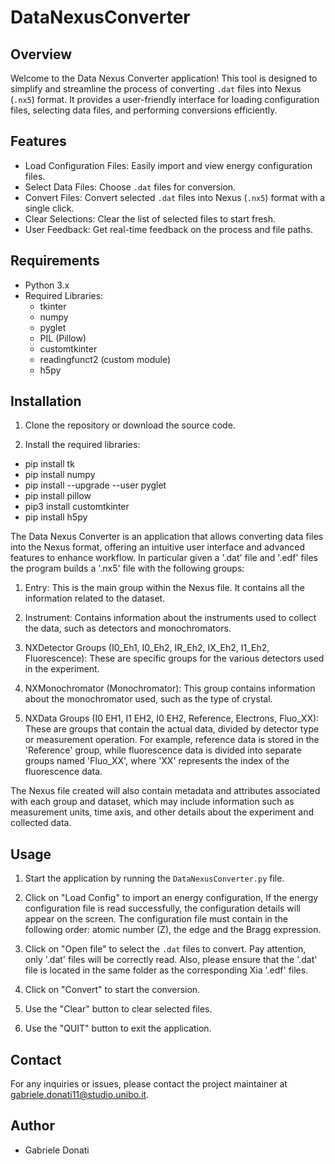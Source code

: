 DataNexusConverter 
================================

Overview
--------
Welcome to the Data Nexus Converter application! This tool is designed to simplify and streamline the process of converting `.dat` files into Nexus (`.nx5`) format. It provides a user-friendly interface for loading configuration files, selecting data files, and performing conversions efficiently.

Features
--------
- Load Configuration Files: Easily import and view energy configuration files.
- Select Data Files: Choose `.dat` files for conversion.
- Convert Files: Convert selected `.dat` files into Nexus (`.nx5`) format with a single click.
- Clear Selections: Clear the list of selected files to start fresh.
- User Feedback: Get real-time feedback on the process and file paths.

Requirements
------------
- Python 3.x
- Required Libraries:
  - tkinter
  - numpy
  - pyglet
  - PIL (Pillow)
  - customtkinter
  - readingfunct2 (custom module)
  - h5py

Installation
------------
1. Clone the repository or download the source code.

2. Install the required libraries:

 - pip install tk
 - pip install numpy
 - pip install --upgrade --user pyglet
 - pip install pillow
 - pip3 install customtkinter
 - pip install h5py

 
The Data Nexus Converter is an application that allows converting 
data files into the Nexus format, offering an intuitive user interface 
and advanced features to enhance workflow. In particular given a '.dat'
file and '.edf' files the program builds a '.nx5' file with the following 
groups:
1. Entry: This is the main group within the Nexus file. It contains all the information related to the dataset. 

2. Instrument: Contains information about the instruments used to collect the data, such as detectors and monochromators.

3. NXDetector Groups (I0_Eh1, I0_Eh2, IR_Eh2, IX_Eh2, I1_Eh2, Fluorescence): These are specific groups for the various detectors used in the experiment.

4. NXMonochromator (Monochromator): This group contains information about the monochromator used, such as the type of crystal.

5. NXData Groups (I0 EH1, I1 EH2, I0 EH2, Reference, Electrons, Fluo_XX): These are groups that contain the actual data, divided by detector type or measurement operation. For example, reference data is stored in the 'Reference' group, while fluorescence data is divided into separate groups named 'Fluo_XX', where 'XX' represents the index of the fluorescence data.

The Nexus file created will also contain metadata and attributes associated with each group and dataset, which may include information such as measurement units, time axis, and other details about the experiment and collected data.



Usage
------------
1. Start the application by running the `DataNexusConverter.py` file.

2. Click on "Load Config" to import an energy configuration, If the energy 
   configuration file is read successfully, the configuration details 
   will appear on the screen. The configuration file must contain in the
   following order: atomic number (Z), the edge and the Bragg expression.

3. Click on "Open file" to select the `.dat` files to convert.
   Pay attention, only '.dat' files will be correctly read.
   Also, please ensure that the '.dat' file is located in the
   same folder as the corresponding Xia '.edf' files.



4. Click on "Convert" to start the conversion.

5. Use the "Clear" button to clear selected files.
6. Use the "QUIT" button to exit the application.


Contact
-------
For any inquiries or issues, please contact the project maintainer at gabriele.donati11@studio.unibo.it.
## Author

- Gabriele Donati

